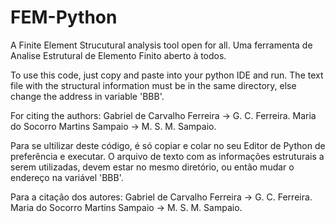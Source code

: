 # FEM-Python
A Finite Element Strucutural analysis tool open for all. Uma ferramenta de Analise Estrutural de Elemento Finito aberto à todos.

To use this code, just copy and paste into your python IDE and run. The text file with the structural information must be in the same directory, else change the address in variable 'BBB'.

For citing the authors:
Gabriel de Carvalho Ferreira -> G. C. Ferreira.
Maria do Socorro Martins Sampaio -> M. S. M. Sampaio.

Para se ultilizar deste código, é só copiar e colar no seu Editor de Python de preferência e executar. O arquivo de texto com as informações estruturais a serem utilizadas, devem estar no mesmo diretório, ou então mudar o endereço na variável 'BBB'.

Para a citação dos autores:
Gabriel de Carvalho Ferreira -> G. C. Ferreira.
Maria do Socorro Martins Sampaio -> M. S. M. Sampaio.
